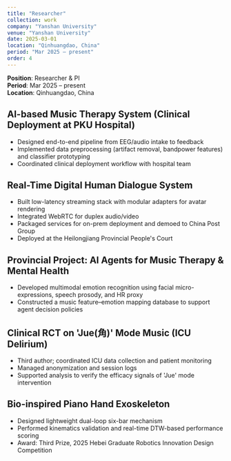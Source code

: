```yaml
---
title: "Researcher"
collection: work
company: "Yanshan University"
venue: "Yanshan University"
date: 2025-03-01
location: "Qinhuangdao, China"
period: "Mar 2025 – present"
order: 4
---
```


**Position**: Researcher & PI  
**Period**: Mar 2025 – present  
**Location**: Qinhuangdao, China

## AI-based Music Therapy System (Clinical Deployment at PKU Hospital)
- Designed end-to-end pipeline from EEG/audio intake to feedback
- Implemented data preprocessing (artifact removal, bandpower features) and classifier prototyping
- Coordinated clinical deployment workflow with hospital team

## Real-Time Digital Human Dialogue System
- Built low-latency streaming stack with modular adapters for avatar rendering
- Integrated WebRTC for duplex audio/video
- Packaged services for on-prem deployment and demoed to China Post Group
- Deployed at the Heilongjiang Provincial People's Court

## Provincial Project: AI Agents for Music Therapy & Mental Health
- Developed multimodal emotion recognition using facial micro-expressions, speech prosody, and HR proxy
- Constructed a music feature–emotion mapping database to support agent decision policies

## Clinical RCT on 'Jue(角)' Mode Music (ICU Delirium)
- Third author; coordinated ICU data collection and patient monitoring
- Managed anonymization and session logs
- Supported analysis to verify the efficacy signals of 'Jue' mode intervention

## Bio-inspired Piano Hand Exoskeleton
- Designed lightweight dual-loop six-bar mechanism
- Performed kinematics validation and real-time DTW-based performance scoring
- Award: Third Prize, 2025 Hebei Graduate Robotics Innovation Design Competition

